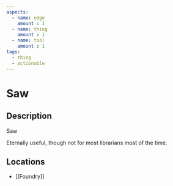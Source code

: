 ```yaml
---
aspects: 
  - name: edge
    amount : 1
  - name: thing
    amount : 1
  - name: tool
    amount : 1
tags:
  - thing
  - actionable
---
```


# Saw

## Description
Saw

Eternally useful, though not for most librarians most of the time.
## Locations
- [[Foundry]]